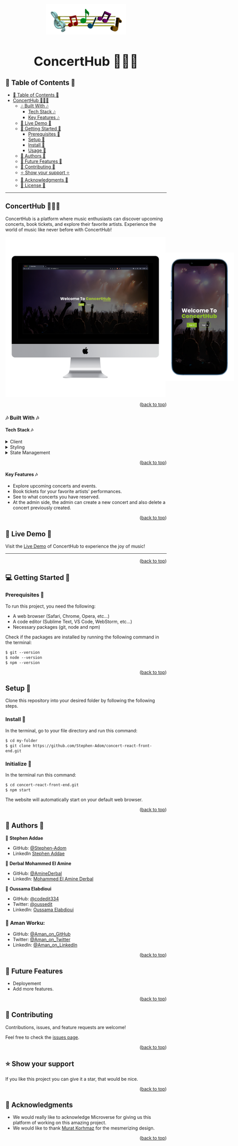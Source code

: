 <div align="center">
  <img src="./assets/music%20gif.gif" alt="ConcertHub Form" width="250">
</div>

<h1 style="text-align: center; font-size: 40px;"> ConcertHub 🎵🎤🎶 </h1>

## 🎵 Table of Contents 🎵

- [🎵 Table of Contents 🎵](#-table-of-contents-)
- [ConcertHub 🎵🎤🎶](#concerthub-)
  - [🎶 Built With 🎶](#-built-with-)
    - [Tech Stack 🎶](#tech-stack-)
    - [Key Features 🎶](#key-features-)
  - [🎸 Live Demo 🎸](#-live-demo-)
  - [🎹 Getting Started 🎹](#-getting-started-)
    - [Prerequisites 🎹](#prerequisites-)
    - [Setup 🎹](#setup-)
    - [Install 🎹](#install-)
    - [Usage 🎹](#usage-)
  - [🎷 Authors 🎷](#-authors-)
  - [🎺 Future Features 🎺](#-future-features-)
  - [🎻 Contributing 🎻](#-contributing-)
  - [⭐️ Show your support ⭐️](#️-show-your-support-)
  - [🎵 Acknowledgments 🎵](#-acknowledgments-)
  - [🎼 License 🎼](#-license-)

---

## ConcertHub 🎵🎤🎶

ConcertHub is a platform where music enthusiasts can discover upcoming concerts, book tickets, and explore their favorite artists. Experience the world of music like never before with ConcertHub!

<div style="display: flex; align-items: center;">
<img src="./assets/desktop.png" height="500px" />
<img src="./assets/mobile.png" height="400px" />
</div>
<p align="right">(<a href="#readme-top">back to top</a>)</p>

### 🎶 Built With 🎶

#### Tech Stack 🎶

<details>
  <summary>Client</summary>
  <ul>
    <li><a href="https://reactjs.org/">React.js</a></li>
  </ul>
</details>
<details>
 <summary>Styling</summary>
  <ul>
    <li><a href="https://tailwindcss.com/">Tailwind CSS</a></li>
  </ul>
</details>
<details>
 <summary>State Management</summary>
  <ul>
    <li><a href="https://redux.js.org/">Redux</a></li>
  </ul>
</details>
<p align="right">(<a href="#readme-top">back to top</a>)</p>

#### Key Features 🎶

- Explore upcoming concerts and events.
- Book tickets for your favorite artists' performances.
- See to what concerts you have reserved.
- At the admin side, the admin can create a new concert and also delete a concert previously created.
<p align="right">(<a href="#readme-top">back to top</a>)</p>


## 🚀 Live Demo 🎸

Visit the [Live Demo](https://www.concerthub.com) of ConcertHub to experience the joy of music!

---
<p align="right">(<a href="#readme-top">back to top</a>)</p>

## 💻 Getting Started 🎹

### Prerequisites 🎹

To run this project, you need the following:

- A web browser (Safari, Chrome, Opera, etc...)
- A code editor (Sublime Text, VS Code, WebStorm, etc...)
- Necessary packages (git, node and npm)

Check if the packages are installed by running the following command in the terminal:

```
$ git --version
$ node --version
$ npm --version
```
<p align="right">(<a href="#readme-top">back to top</a>)</p>

## Setup 🎹 

Clone this repository into your desired folder by following the following steps.

### Install 🎹
In the terminal, go to your file directory and run this command:
```
$ cd my-folder
$ git clone https://github.com/Stephen-Adom/concert-react-front-end.git
```
### Initialize 🎹

In the terminal run this command:
```
$ cd concert-react-front-end.git
$ npm start
```
The website will automatically start on your default web browser.
<p align="right">(<a href="#readme-top">back to top</a>)</p>

## 👥 Authors 🎷  <a name="authors"></a>

👤 **Stephen Addae**

- GitHub: [@Stephen-Adom](https://github.com/Stephen-Adom)
- LinkedIn [Stephen Addae](https://www.linkedin.com/in/stephen-addae/)

👤 **Derbal Mohammed El Amine**

- GitHub: [@AmineDerbal](https://github.com/AmineDerbal)
- LinkedIn: [Mohammed El Amine Derbal](https://www.linkedin.com/in/mohammed-el-amine-derbal-4038541b6/)

👤 **Oussama Elabdioui**

- GitHub: [@codedit334](https://github.com/codedit334)
- Twitter: [@oussedit](https://twitter.com/oussedit)
- LinkedIn: [Oussama Elabdioui](https://www.linkedin.com/in/oussama-elabdioui-4677a41b6/)

### 👤 **Aman Worku**:
- GitHub: [@Aman_on_GitHub](https://github.com/AmanWorku)
- Twitter: [@Aman_on_Twitter](https://twitter.com/Amexworku)
- LinkedIn: [@Aman_on_LinkedIn](https://www.linkedin.com/in/aman-worku-tsegaw/)

<p align="right">(<a href="#readme-top">back to top</a>)</p>

## 🔭 Future Features <a name="future-features"></a>

- Deployement
- Add more features.

<p align="right">(<a href="#readme-top">back to top</a>)</p>

<!-- CONTRIBUTING -->

## 🤝 Contributing <a name="contributing"></a>

Contributions, issues, and feature requests are welcome!

Feel free to check the [issues page](https://github.com/Stephen-Adom/concert-rails-back-end/issues).

<p align="right">(<a href="#readme-top">back to top</a>)</p>

<!-- SUPPORT -->

## ⭐️ Show your support <a name="support"></a>

If you like this project you can give it a star, that would be nice.

<p align="right">(<a href="#readme-top">back to top</a>)</p>

## 🙏 Acknowledgments <a name="acknowledgements"></a>

- We would really like to acknowledge Microverse for giving us this platform of working on this amazing project.
- We would like to thank [Murat Korhmaz](https://www.behance.net/gallery/26425031/Vespa-Responsive-Redesign) for the mesmerizing design.

<p align="right">(<a href="#readme-top">back to top</a>)</p>

<!-- LICENSE -->